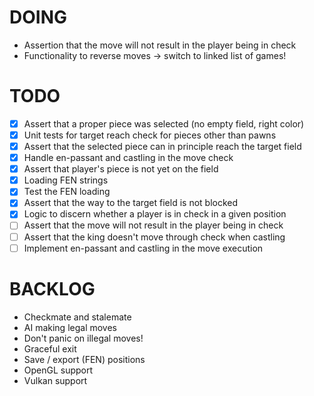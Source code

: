 # DOING
* Assertion that the move will not result in the player being in check
* Functionality to reverse moves -> switch to linked list of games!

# TODO
- [x] Assert that a proper piece was selected (no empty field, right color)
- [x] Unit tests for target reach check for pieces other than pawns
- [x] Assert that the selected piece can in principle reach the target field
- [x] Handle en-passant and castling in the move check
- [x] Assert that player's piece is not yet on the field
- [x] Loading FEN strings
- [x] Test the FEN loading
- [x] Assert that the way to the target field is not blocked
- [x] Logic to discern whether a player is in check in a given position
- [ ] Assert that the move will not result in the player being in check
- [ ] Assert that the king doesn't move through check when castling
- [ ] Implement en-passant and castling in the move execution

# BACKLOG
* Checkmate and stalemate
* AI making legal moves
* Don't panic on illegal moves!
* Graceful exit
* Save / export (FEN) positions
* OpenGL support
* Vulkan support
